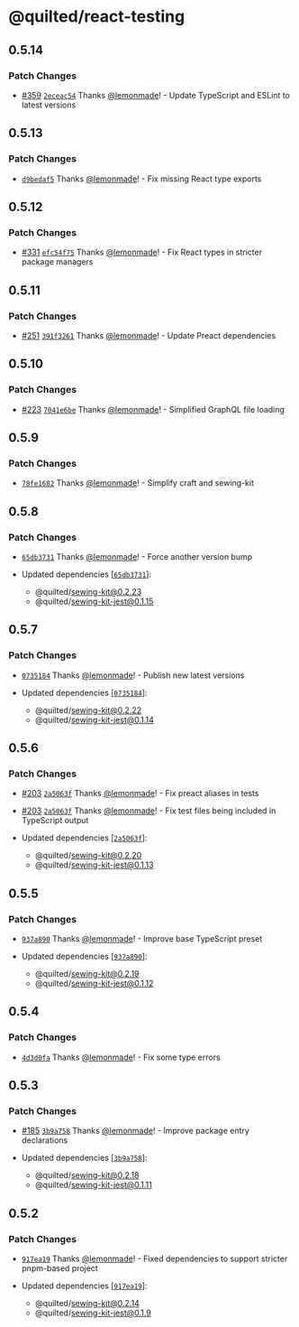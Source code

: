 # @quilted/react-testing

## 0.5.14

### Patch Changes

- [#359](https://github.com/lemonmade/quilt/pull/359) [`2eceac54`](https://github.com/lemonmade/quilt/commit/2eceac546fa3ee3e2c4d2887ab4a6a021acb52cd) Thanks [@lemonmade](https://github.com/lemonmade)! - Update TypeScript and ESLint to latest versions

## 0.5.13

### Patch Changes

- [`d9bedaf5`](https://github.com/lemonmade/quilt/commit/d9bedaf5fa212b37d3d3633a9495586df2d9e40c) Thanks [@lemonmade](https://github.com/lemonmade)! - Fix missing React type exports

## 0.5.12

### Patch Changes

- [#331](https://github.com/lemonmade/quilt/pull/331) [`efc54f75`](https://github.com/lemonmade/quilt/commit/efc54f75cb29ec4143a8e52f577edff518014a6b) Thanks [@lemonmade](https://github.com/lemonmade)! - Fix React types in stricter package managers

## 0.5.11

### Patch Changes

- [#251](https://github.com/lemonmade/quilt/pull/251) [`391f3261`](https://github.com/lemonmade/quilt/commit/391f3261179cc4f41a7aeeccdc25761bdabdb179) Thanks [@lemonmade](https://github.com/lemonmade)! - Update Preact dependencies

## 0.5.10

### Patch Changes

- [#223](https://github.com/lemonmade/quilt/pull/223) [`7041e6be`](https://github.com/lemonmade/quilt/commit/7041e6be1b602efd6348ff6b377f07cf57e43f3c) Thanks [@lemonmade](https://github.com/lemonmade)! - Simplified GraphQL file loading

## 0.5.9

### Patch Changes

- [`78fe1682`](https://github.com/lemonmade/quilt/commit/78fe1682e3f258ffca719c7eaaeeac05031dfa80) Thanks [@lemonmade](https://github.com/lemonmade)! - Simplify craft and sewing-kit

## 0.5.8

### Patch Changes

- [`65db3731`](https://github.com/lemonmade/quilt/commit/65db37312192507643bafa672a29d8e63cce823f) Thanks [@lemonmade](https://github.com/lemonmade)! - Force another version bump

- Updated dependencies [[`65db3731`](https://github.com/lemonmade/quilt/commit/65db37312192507643bafa672a29d8e63cce823f)]:
  - @quilted/sewing-kit@0.2.23
  - @quilted/sewing-kit-jest@0.1.15

## 0.5.7

### Patch Changes

- [`0735184`](https://github.com/lemonmade/quilt/commit/073518430d0fcabab7a2db9c76f8a69dac1fdea5) Thanks [@lemonmade](https://github.com/lemonmade)! - Publish new latest versions

- Updated dependencies [[`0735184`](https://github.com/lemonmade/quilt/commit/073518430d0fcabab7a2db9c76f8a69dac1fdea5)]:
  - @quilted/sewing-kit@0.2.22
  - @quilted/sewing-kit-jest@0.1.14

## 0.5.6

### Patch Changes

- [#203](https://github.com/lemonmade/quilt/pull/203) [`2a5063f`](https://github.com/lemonmade/quilt/commit/2a5063fe8e949eaa7829dd5685901b67a06c09c8) Thanks [@lemonmade](https://github.com/lemonmade)! - Fix preact aliases in tests

* [#203](https://github.com/lemonmade/quilt/pull/203) [`2a5063f`](https://github.com/lemonmade/quilt/commit/2a5063fe8e949eaa7829dd5685901b67a06c09c8) Thanks [@lemonmade](https://github.com/lemonmade)! - Fix test files being included in TypeScript output

* Updated dependencies [[`2a5063f`](https://github.com/lemonmade/quilt/commit/2a5063fe8e949eaa7829dd5685901b67a06c09c8)]:
  - @quilted/sewing-kit@0.2.20
  - @quilted/sewing-kit-jest@0.1.13

## 0.5.5

### Patch Changes

- [`937a890`](https://github.com/lemonmade/quilt/commit/937a89009924a7b1d9e2a102028efd97928396e3) Thanks [@lemonmade](https://github.com/lemonmade)! - Improve base TypeScript preset

- Updated dependencies [[`937a890`](https://github.com/lemonmade/quilt/commit/937a89009924a7b1d9e2a102028efd97928396e3)]:
  - @quilted/sewing-kit@0.2.19
  - @quilted/sewing-kit-jest@0.1.12

## 0.5.4

### Patch Changes

- [`4d3d0fa`](https://github.com/lemonmade/quilt/commit/4d3d0fadd1dc4eedd88198506d4f05f446180430) Thanks [@lemonmade](https://github.com/lemonmade)! - Fix some type errors

## 0.5.3

### Patch Changes

- [#185](https://github.com/lemonmade/quilt/pull/185) [`3b9a758`](https://github.com/lemonmade/quilt/commit/3b9a758c5703aa63b93a736e33f88a3bfa393fb8) Thanks [@lemonmade](https://github.com/lemonmade)! - Improve package entry declarations

- Updated dependencies [[`3b9a758`](https://github.com/lemonmade/quilt/commit/3b9a758c5703aa63b93a736e33f88a3bfa393fb8)]:
  - @quilted/sewing-kit@0.2.18
  - @quilted/sewing-kit-jest@0.1.11

## 0.5.2

### Patch Changes

- [`917ea19`](https://github.com/lemonmade/quilt/commit/917ea19edbd8ad210675b11ef7f2ebe0c33e0b3e) Thanks [@lemonmade](https://github.com/lemonmade)! - Fixed dependencies to support stricter pnpm-based project

- Updated dependencies [[`917ea19`](https://github.com/lemonmade/quilt/commit/917ea19edbd8ad210675b11ef7f2ebe0c33e0b3e)]:
  - @quilted/sewing-kit@0.2.14
  - @quilted/sewing-kit-jest@0.1.9
